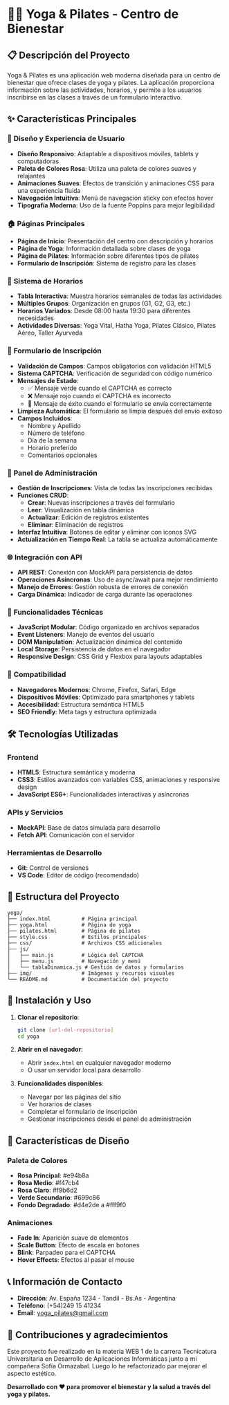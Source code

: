 # 🧘‍♀️ Yoga & Pilates - Centro de Bienestar

## 📋 Descripción del Proyecto

Yoga & Pilates es una aplicación web moderna diseñada para un centro de bienestar que ofrece clases de yoga y pilates. La aplicación proporciona información sobre las actividades, horarios, y permite a los usuarios inscribirse en las clases a través de un formulario interactivo.

## ✨ Características Principales

### 🎨 **Diseño y Experiencia de Usuario**
- **Diseño Responsivo**: Adaptable a dispositivos móviles, tablets y computadoras
- **Paleta de Colores Rosa**: Utiliza una paleta de colores suaves y relajantes
- **Animaciones Suaves**: Efectos de transición y animaciones CSS para una experiencia fluida
- **Navegación Intuitiva**: Menú de navegación sticky con efectos hover
- **Tipografía Moderna**: Uso de la fuente Poppins para mejor legibilidad

### 🏠 **Páginas Principales**
- **Página de Inicio**: Presentación del centro con descripción y horarios
- **Página de Yoga**: Información detallada sobre clases de yoga
- **Página de Pilates**: Información sobre diferentes tipos de pilates
- **Formulario de Inscripción**: Sistema de registro para las clases

### 📅 **Sistema de Horarios**
- **Tabla Interactiva**: Muestra horarios semanales de todas las actividades
- **Múltiples Grupos**: Organización en grupos (G1, G2, G3, etc.)
- **Horarios Variados**: Desde 08:00 hasta 19:30 para diferentes necesidades
- **Actividades Diversas**: Yoga Vital, Hatha Yoga, Pilates Clásico, Pilates Aéreo, Taller Ayurveda

### 📝 **Formulario de Inscripción**
- **Validación de Campos**: Campos obligatorios con validación HTML5
- **Sistema CAPTCHA**: Verificación de seguridad con código numérico
- **Mensajes de Estado**: 
  - ✅ Mensaje verde cuando el CAPTCHA es correcto
  - ❌ Mensaje rojo cuando el CAPTCHA es incorrecto
  - 🎉 Mensaje de éxito cuando el formulario se envía correctamente
- **Limpieza Automática**: El formulario se limpia después del envío exitoso
- **Campos Incluidos**:
  - Nombre y Apellido
  - Número de teléfono
  - Día de la semana
  - Horario preferido
  - Comentarios opcionales

### 🔧 **Panel de Administración**
- **Gestión de Inscripciones**: Vista de todas las inscripciones recibidas
- **Funciones CRUD**:
  - **Crear**: Nuevas inscripciones a través del formulario
  - **Leer**: Visualización en tabla dinámica
  - **Actualizar**: Edición de registros existentes
  - **Eliminar**: Eliminación de registros
- **Interfaz Intuitiva**: Botones de editar y eliminar con iconos SVG
- **Actualización en Tiempo Real**: La tabla se actualiza automáticamente

### 🌐 **Integración con API**
- **API REST**: Conexión con MockAPI para persistencia de datos
- **Operaciones Asíncronas**: Uso de async/await para mejor rendimiento
- **Manejo de Errores**: Gestión robusta de errores de conexión
- **Carga Dinámica**: Indicador de carga durante las operaciones

### 🎯 **Funcionalidades Técnicas**
- **JavaScript Modular**: Código organizado en archivos separados
- **Event Listeners**: Manejo de eventos del usuario
- **DOM Manipulation**: Actualización dinámica del contenido
- **Local Storage**: Persistencia de datos en el navegador
- **Responsive Design**: CSS Grid y Flexbox para layouts adaptables

### 📱 **Compatibilidad**
- **Navegadores Modernos**: Chrome, Firefox, Safari, Edge
- **Dispositivos Móviles**: Optimizado para smartphones y tablets
- **Accesibilidad**: Estructura semántica HTML5
- **SEO Friendly**: Meta tags y estructura optimizada

## 🛠️ Tecnologías Utilizadas

### **Frontend**
- **HTML5**: Estructura semántica y moderna
- **CSS3**: Estilos avanzados con variables CSS, animaciones y responsive design
- **JavaScript ES6+**: Funcionalidades interactivas y asíncronas

### **APIs y Servicios**
- **MockAPI**: Base de datos simulada para desarrollo
- **Fetch API**: Comunicación con el servidor

### **Herramientas de Desarrollo**
- **Git**: Control de versiones
- **VS Code**: Editor de código (recomendado)

## 📁 Estructura del Proyecto

```
yoga/
├── index.html          # Página principal
├── yoga.html           # Página de yoga
├── pilates.html        # Página de pilates
├── style.css           # Estilos principales
├── css/                # Archivos CSS adicionales
├── js/
│   ├── main.js         # Lógica del CAPTCHA
│   ├── menu.js         # Navegación y menú
│   └── tablaDinamica.js # Gestión de datos y formularios
├── img/                # Imágenes y recursos visuales
└── README.md           # Documentación del proyecto
```

## 🚀 Instalación y Uso

1. **Clonar el repositorio**:
   ```bash
   git clone [url-del-repositorio]
   cd yoga
   ```

2. **Abrir en el navegador**:
   - Abrir `index.html` en cualquier navegador moderno
   - O usar un servidor local para desarrollo

3. **Funcionalidades disponibles**:
   - Navegar por las páginas del sitio
   - Ver horarios de clases
   - Completar el formulario de inscripción
   - Gestionar inscripciones desde el panel de administración

## 🎨 Características de Diseño

### **Paleta de Colores**
- **Rosa Principal**: #e94b8a
- **Rosa Medio**: #f47cb4
- **Rosa Claro**: #f9b6d2
- **Verde Secundario**: #699c86
- **Fondo Degradado**: #d4e2de a #fff9f0

### **Animaciones**
- **Fade In**: Aparición suave de elementos
- **Scale Button**: Efecto de escala en botones
- **Blink**: Parpadeo para el CAPTCHA
- **Hover Effects**: Efectos al pasar el mouse

## 📞 Información de Contacto

- **Dirección**: Av. España 1234 - Tandil - Bs.As - Argentina
- **Teléfono**: (+54)249 15 41234
- **Email**: yoga_pilates@gmail.com

## 🤝 Contribuciones y agradecimientos

Este proyecto fue realizado en la materia WEB 1 de la carrera Tecnicatura Universitaria en Desarrollo de Aplicaciones Informáticas junto a mi compañera Sofía Ormazabal.
Luego lo he refactorizado par mejorar el aspecto estético.

**Desarrollado con ❤️ para promover el bienestar y la salud a través del yoga y pilates.**
